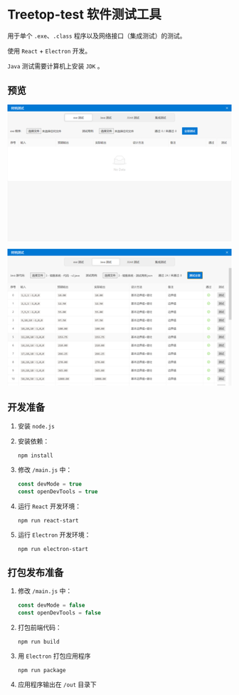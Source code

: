 # Treetop-test 软件测试工具

用于单个 `.exe`、`.class` 程序以及网络接口（集成测试）的测试。

使用 `React` + `Electron` 开发。

`Java` 测试需要计算机上安装 `JDK` 。

## 预览

![image-20210723135916597](README.assets/image-20210723135916597.png)

![image-20210723140302385](README.assets/image-20210723140302385.png)

## 开发准备

1. 安装 `node.js`

2. 安装依赖：

   ```
   npm install
   ```

3. 修改 `/main.js` 中：

   ```javascript
   const devMode = true
   const openDevTools = true
   ```

4. 运行 `React` 开发环境：

   ```
   npm run react-start
   ```

5. 运行 `Electron` 开发环境：

   ```
   npm run electron-start
   ```

## 打包发布准备

1. 修改 `/main.js` 中：

   ```javascript
   const devMode = false
   const openDevTools = false
   ```

2. 打包前端代码：

   ```
   npm run build
   ```

3. 用 `Electron` 打包应用程序

   ```
   npm run package
   ```

4. 应用程序输出在 `/out` 目录下
